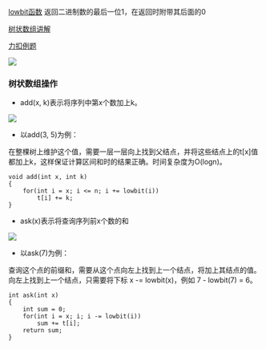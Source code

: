 [lowbit函数](https://blog.csdn.net/qq_33164724/article/details/104150280)
返回二进制数的最后一位1，在返回时附带其后面的0

[树状数组讲解](https://www.acwing.com/solution/content/13818/)

[力扣例题](https://leetcode-cn.com/problems/check-if-all-the-integers-in-a-range-are-covered/)

![](https://cdn.acwing.com/media/article/image/2020/05/28/9584_251f95d4a0-%E6%A0%91%E7%8A%B6%E6%95%B0%E7%BB%84-%E7%BB%93%E7%82%B9%E8%A6%86%E7%9B%96%E7%9A%84%E9%95%BF%E5%BA%A6.png)

### 树状数组操作
- add(x, k)表示将序列中第x个数加上k。

![](https://cdn.acwing.com/media/article/image/2020/05/28/9584_8fcf6acaa0-%E6%A0%91%E7%8A%B6%E6%95%B0%E7%BB%84-add.png)

- 以add(3, 5)为例：

在整棵树上维护这个值，需要一层一层向上找到父结点，并将这些结点上的t[x]值都加上k，这样保证计算区间和时的结果正确。时间复杂度为O(logn)。
```
void add(int x, int k)
{
    for(int i = x; i <= n; i += lowbit(i))
        t[i] += k;
}
```
- ask(x)表示将查询序列前x个数的和

![](https://cdn.acwing.com/media/article/image/2020/05/28/9584_25066066a0-%E6%A0%91%E7%8A%B6%E6%95%B0%E7%BB%84-ask.png)

- 以ask(7)为例：

查询这个点的前缀和，需要从这个点向左上找到上一个结点，将加上其结点的值。向左上找到上一个结点，只需要将下标 x -= lowbit(x)，例如 7 - lowbit(7) = 6。
```
int ask(int x)
{
    int sum = 0;
    for(int i = x; i; i -= lowbit(i))
        sum += t[i];
    return sum;
}
```
